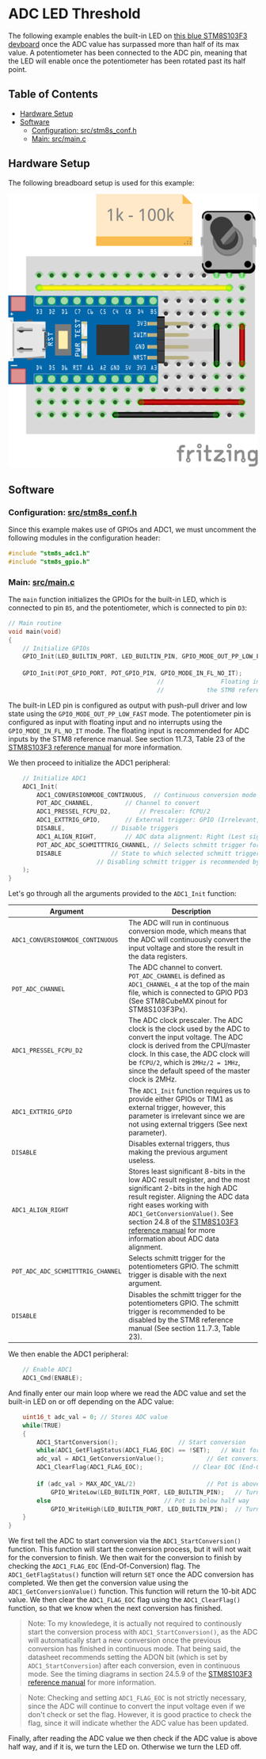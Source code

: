 # ADC LED Threshold <!-- omit in toc -->

The following example enables the built-in LED on [this blue STM8S103F3 devboard](https://www.aliexpress.com/item/1005004514078858.html?spm=a2g0o.productlist.main.7.5b6f20c9INeEUu&algo_pvid=e4ea4e0a-c28e-4b91-895d-2a02f8af5d90&algo_exp_id=e4ea4e0a-c28e-4b91-895d-2a02f8af5d90-3&pdp_ext_f=%7B%22sku_id%22%3A%2212000029432042609%22%7D&pdp_npi=2%40dis%21EUR%211.31%211.31%21%21%21%21%21%40211bf3f116631655842315357d071d%2112000029432042609%21sea&curPageLogUid=TCv6XDktNh7d) once the ADC value has surpassed more than half of its max value. A potentiometer has been connected to the ADC pin, meaning that the LED will enable once the potentiometer has been rotated past its half point.

## Table of Contents <!-- omit in toc -->

- [Hardware Setup](#hardware-setup)
- [Software](#software)
	- [Configuration: src/stm8s_conf.h](#configuration-srcstm8s_confh)
	- [Main: src/main.c](#main-srcmainc)

## Hardware Setup

The following breadboard setup is used for this example:

![setup](docs/setup.png)

## Software

### Configuration: [src/stm8s_conf.h](src/stm8s_conf.h)

Since this example makes use of GPIOs and ADC1, we must uncomment the following modules in the configuration header:

```c
#include "stm8s_adc1.h"
#include "stm8s_gpio.h"
```

### Main: [src/main.c](src/main.c)

The `main` function initializes the GPIOs for the built-in LED, which is connected to pin `B5`, and the potentiometer, which is connected to pin `D3`:

```c
// Main routine
void main(void)
{
	// Initialize GPIOs
	GPIO_Init(LED_BUILTIN_PORT, LED_BUILTIN_PIN, GPIO_MODE_OUT_PP_LOW_FAST);  // Built-in LED: Output with push-pull, low level and 10MHz

	GPIO_Init(POT_GPIO_PORT, POT_GPIO_PIN, GPIO_MODE_IN_FL_NO_IT);		  // Potentiometer: Input with floating input and no interrupts
										  //                Floating input is recommended for ADC inputs by 
										  // 		    the STM8 reference manual (See section 11.7.3, Table 23)
```

The built-in LED pin is configured as output with push-pull driver and low state using the `GPIO_MODE_OUT_PP_LOW_FAST` mode.
The potentiometer pin is configured as input with floating input and no interrupts using the `GPIO_MODE_IN_FL_NO_IT` mode.
The floating input is recommended for ADC inputs by the STM8 reference manual. See section 11.7.3, Table 23 of the [STM8S103F3 reference manual](https://www.st.com/resource/en/reference_manual/cd00190271-stm8s-advanced-arm-based-8-bit-mcus-stmicroelectronics.pdf) for more information.

We then proceed to initialize the ADC1 peripheral:
```c
	// Initialize ADC1
	ADC1_Init(
		ADC1_CONVERSIONMODE_CONTINUOUS,  // Continuous conversion mode
		POT_ADC_CHANNEL,		 // Channel to convert
		ADC1_PRESSEL_FCPU_D2,		 // Prescaler: fCPU/2
		ADC1_EXTTRIG_GPIO,		 // External trigger: GPIO (Irrelevant, as we're disabling the trigger)
		DISABLE, 			 // Disable triggers
		ADC1_ALIGN_RIGHT,		 // ADC data alignment: Right (Lest significant 8 bits are in low register, most significant 2 bits in high register)
		POT_ADC_ADC_SCHMITTTRIG_CHANNEL, // Selects schmitt trigger for channel 4
		DISABLE				 // State to which selected schmitt trigger should be set to
						 // Disabling schmitt trigger is recommended by the STM8 reference manual (See section 11.7.3, Table 23)
	);
}
```

Let's go through all the arguments provided to the `ADC1_Init` function:

| Argument | Description |
| -------- | ----------- |
| `ADC1_CONVERSIONMODE_CONTINUOUS` | The ADC will run in continuous conversion mode, which means that the ADC will continuously convert the input voltage and store the result in the data registers.|
| `POT_ADC_CHANNEL` | The ADC channel to convert. `POT_ADC_CHANNEL` is defined as `ADC1_CHANNEL_4` at the top of the main file, which is connected to GPIO PD3 (See STM8CubeMX pinout for STM8S103F3Px).|
| `ADC1_PRESSEL_FCPU_D2` | The ADC clock prescaler. The ADC clock is the clock used by the ADC to convert the input voltage. The ADC clock is derived from the CPU/master clock. In this case, the ADC clock will be `fCPU/2`, which is `2MHz/2 = 1MHz`, since the default speed of the master clock is 2MHz.|
| `ADC1_EXTTRIG_GPIO` | The `ADC1_Init` function requires us to provide either GPIOs or TIM1 as external trigger, however, this parameter is irrelevant since we are not using external triggers (See next parameter). |
| `DISABLE` | Disables external triggers, thus making the previous argument useless. |
| `ADC1_ALIGN_RIGHT` | Stores least significant 8-bits in the low ADC result register, and the most significant 2-bits in the high ADC result register. Aligning the ADC data right eases working with `ADC1_GetConversionValue()`. See section 24.8 of the [STM8S103F3 reference manual](https://www.st.com/resource/en/reference_manual/cd00190271-stm8s-advanced-arm-based-8-bit-mcus-stmicroelectronics.pdf) for more information about ADC data alignment. |
|`POT_ADC_ADC_SCHMITTTRIG_CHANNEL`|Selects schmitt trigger for the potentiometers GPIO. The schmitt trigger is disable with the next argument.|
|`DISABLE`|Disables the schmitt trigger for the potentiometers GPIO. The schmitt trigger is recommended to be disabled by the STM8 reference manual (See section 11.7.3, Table 23).|


We then enable the ADC1 peripheral:
```c
	// Enable ADC1
	ADC1_Cmd(ENABLE);
```

And finally enter our main loop where we read the ADC value and set the built-in LED on or off depending on the ADC value:
```c
	uint16_t adc_val = 0; // Stores ADC value
	while(TRUE)
	{
		ADC1_StartConversion(); 				// Start conversion
		while(ADC1_GetFlagStatus(ADC1_FLAG_EOC) == !SET); 	// Wait for conversion to finish
		adc_val = ADC1_GetConversionValue(); 			// Get conversion value
		ADC1_ClearFlag(ADC1_FLAG_EOC); 				// Clear EOC (End-Of-Conversion) flag
		
		if (adc_val > MAX_ADC_VAL/2)					// Pot is above half way
			GPIO_WriteLow(LED_BUILTIN_PORT, LED_BUILTIN_PIN);	// Turn LED on
		else								// Pot is below half way
			GPIO_WriteHigh(LED_BUILTIN_PORT, LED_BUILTIN_PIN);	// Turn LED off
	}
}
```

We first tell the ADC to start conversion via the `ADC1_StartConversion()` function. This function will start the conversion process, but it will not wait for the conversion to finish. We then wait for the conversion to finish by checking the `ADC1_FLAG_EOC` (End-Of-Conversion) flag. The `ADC1_GetFlagStatus()` function will return `SET` once the ADC conversion has completed. We then get the conversion value using the `ADC1_GetConversionValue()` function. This function will return the 10-bit ADC value. We then clear the `ADC1_FLAG_EOC` flag using the `ADC1_ClearFlag()` function, so that we know when the next conversion has finished.

> Note: To my knowledege, it is actually not required to continously start the conversion process with `ADC1_StartConversion()`, as the ADC will automatically start a new conversion once the previous conversion has finished in continuous mode. That being said, the datasheet recommends setting the ADON bit (which is set by `ADC1_StartConversion`) after each conversion, even in continuous mode. See the timing diagrams in section 24.5.9 of the [STM8S103F3 reference manual](https://www.st.com/resource/en/reference_manual/cd00190271-stm8s-advanced-arm-based-8-bit-mcus-stmicroelectronics.pdf) for more information.

> Note: Checking and setting `ADC1_FLAG_EOC` is not strictly necessary, since the ADC will continue to convert the input voltage even if we don't check or set the flag. However, it is good practice to check the flag, since it will indicate whether the ADC value has been updated.

Finally, after reading the ADC value we then check if the ADC value is above half way, and if it is, we turn the LED on. Otherwise we turn the LED off.